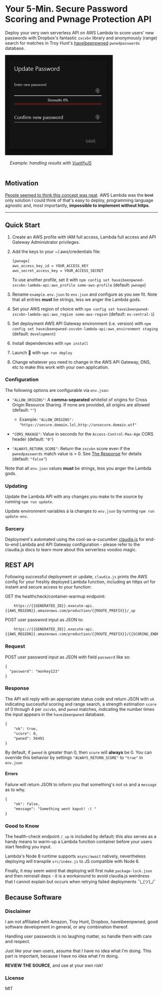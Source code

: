 # **Your** 5-Min. Secure Password Scoring and Pwnage Protection API
Deploy your very own serverless API on AWS Lambda to score users' new passwords with Dropbox's fantastic `zxcvbn` library and anonymously (range) search for matches in Troy Hunt's [haveibeenpwned](https://haveibeenpwned.com/) `pwnedpasswords` database.

![API in Action](.github/pwnage.gif?raw=true "API in Action")

&nbsp;&nbsp;&nbsp;&nbsp;*Example: handling results with [VuetifyJS](https://github.com/vuetifyjs/vuetify)*
<br>
<br>
## Motivation
<a href="https://twitter.com/DetroitEnglish/status/1008276231199055874" target="_blank">People seemed to think this concept was neat</a>. AWS Lambda was the ~~best~~ only solution I could think of that's easy to deploy, programming language agnostic and, most importantly, **impossible to implement without https**.

---

## Quick Start
1. Create an AWS profile with IAM full access, Lambda full access and API Gateway Administrator privileges.
2. Add the keys to your ~/.aws/credentials file:
    ```
    [pwnage]
    aws_access_key_id = YOUR_ACCESS_KEY
    aws_secret_access_key = YOUR_ACCESS_SECRET
    ```
    To use another profile, set it with `npm config set haveibeenpwned-zxcvbn-lambda-api:aws_profile some-aws-profile`  (default: `pwnage`)

1. Rename `example.env.json` to `env.json` and configure as you see fit. Note that all entries **must** be strings, less we anger the Lambda gods.
2. Set your AWS region of choice with `npm config set haveibeenpwned-zxcvbn-lambda-api:aws_region some-aws-region` (default: `eu-central-1`)
3. Set deployment AWS API Gateway environment (i.e. version) with `npm config set haveibeenpwned-zxcvbn-lambda-api:aws_environment staging` (default: `development`)
4. Install dependencies with `npm install`
5. Launch 🚀 with `npm run deploy`
6. Change whatever you need to change in the AWS API Gateway, DNS, etc to make this work with your own application.

### Configuration
The following options are configurable via `env.json`:

- `"ALLOW_ORIGINS"`: A **comma-separated** whitelist of origins for Cross Origin Resource Sharing. If none are provided, all origins are allowed (default: `""`)
    - Example: `"ALLOW_ORIGINS": "https://secure.domain.lol,http://unsecure.domain.wtf"`

- `"CORS_MAXAGE"`: Value in seconds for the `Access-Control-Max-Age` CORS header (default: `"0"`)

- `"ALWAYS_RETURN_SCORE"`: Return the `zxcvbn` score even if the `pwnedpasswords` match value is > 0. See [The Response](##The-Response) for details (default: `"false"`)

Note that all `env.json` values **must** be strings, less you anger the Lambda gods.

### Updating
Update the Lambda API with any changes you make to the source by running `npm run update`.

Update environment variables à la changes to `env.json` by running `npm run update-env`.

### Sorcery
Deployment's automated using the cool-as-a-cucumber [claudia.js](https://claudiajs.com/documentation.html) for end-to-end Lambda and API Gateway configuration - please refer to the claudia.js docs to learn more about this serverless voodoo magic.

## REST API

Following successful deployment or update, `claudia.js` prints the AWS config for your freshly deployed Lambda function, including an https url for instant and secure access to your function:

GET the healthcheck/container-warmup endpoint:
```
    https://{{GENERATED_ID}}.execute-api.{{AWS_REGION}}.amazonaws.com/production/{{ROUTE_PREFIX}}/_up
```

POST user password input as JSON to:
```
    https://{{GENERATED_ID}}.execute-api.{{AWS_REGION}}.amazonaws.com/production/{{ROUTE_PREFIX}}/{{SCORING_ENDPOINT}}
```

### Request

POST user password input as JSON with field `password` like so:
```
{
  "password": "monkey123"
}
```

### Response

The API will reply with an appropriate status code and return JSON with `ok` indicating successful scoring and range search, a strength estimation `score` of 0 through 4 per `zxcvbn`, and `pwned` matches, indicating the number times the input appears in the `haveibeenpwned` database.

```
{
    "ok": true,
    "score": 0,
    "pwned": 56491
}
```
By default, if `pwned` is greater than 0, then `score` will **always** be 0. You can override this behavior by settings `"ALWAYS_RETURN_SCORE"` to `"true"` in `env.json`

#### Errors

Failure will return JSON to inform you that something's not `ok` and a `message` as to why.

```
{
    "ok": false,
    "message": "Something went kaput! :( "
}
```

### Good to Know
The health-check endpoint `/_up` is included by default; this also serves as a handy means to warm-up a Lambda function container before your users start feeding you input.

Lambda's Node 8 runtime supports `async/await` natively, nevertheless deploying will transpile `src/index.js` to JS compatible with Node 6.

Finally, it may seem weird that deploying will first nuke `package-lock.json` and then reinstall deps - it is a workaround to avoid claudia.js weirdness that I cannot explain but occurs when retrying failed deployments ¯\\\_(ツ)\_/¯

## Because Software

### Disclaimer
I am not affiliated with Amazon, Troy Hunt, Dropbox, haveibeenpwned, good software development in general, or any combination thereof.

Handling user passwords is no laughing matter, so handle them with care and respect.

Just like your own users, assume that I have no idea what I'm doing. This part is important, because I have no idea what I'm doing.

**REVIEW THE SOURCE**, and use at your own risk!

### License
MIT
